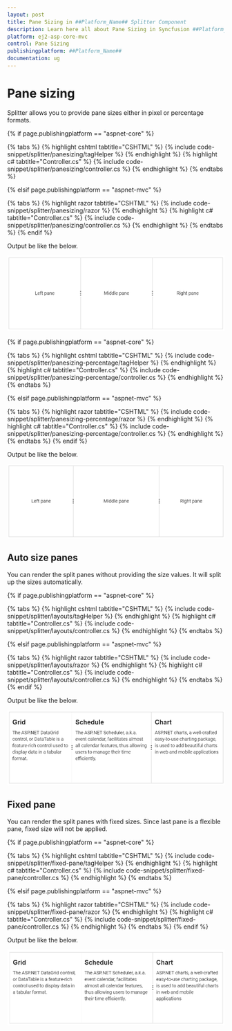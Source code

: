 ```yaml
---
layout: post
title: Pane Sizing in ##Platform_Name## Splitter Component
description: Learn here all about Pane Sizing in Syncfusion ##Platform_Name## Splitter component of Syncfusion Essential JS 2 and more.
platform: ej2-asp-core-mvc
control: Pane Sizing
publishingplatform: ##Platform_Name##
documentation: ug
---
```



# Pane sizing

Splitter allows you to provide pane sizes either in pixel or percentage formats.

{% if page.publishingplatform == "aspnet-core" %}

{% tabs %}
{% highlight cshtml tabtitle="CSHTML" %}
{% include code-snippet/splitter/panesizing/tagHelper %}
{% endhighlight %}
{% highlight c# tabtitle="Controller.cs" %}
{% include code-snippet/splitter/panesizing/controller.cs %}
{% endhighlight %}
{% endtabs %}

{% elsif page.publishingplatform == "aspnet-mvc" %}

{% tabs %}
{% highlight razor tabtitle="CSHTML" %}
{% include code-snippet/splitter/panesizing/razor %}
{% endhighlight %}
{% highlight c# tabtitle="Controller.cs" %}
{% include code-snippet/splitter/panesizing/controller.cs %}
{% endhighlight %}
{% endtabs %}
{% endif %}



Output be like the below.

![Pane Sizing](./images/panesizing.png)

{% if page.publishingplatform == "aspnet-core" %}

{% tabs %}
{% highlight cshtml tabtitle="CSHTML" %}
{% include code-snippet/splitter/panesizing-percentage/tagHelper %}
{% endhighlight %}
{% highlight c# tabtitle="Controller.cs" %}
{% include code-snippet/splitter/panesizing-percentage/controller.cs %}
{% endhighlight %}
{% endtabs %}

{% elsif page.publishingplatform == "aspnet-mvc" %}

{% tabs %}
{% highlight razor tabtitle="CSHTML" %}
{% include code-snippet/splitter/panesizing-percentage/razor %}
{% endhighlight %}
{% highlight c# tabtitle="Controller.cs" %}
{% include code-snippet/splitter/panesizing-percentage/controller.cs %}
{% endhighlight %}
{% endtabs %}
{% endif %}



Output be like the below.

![Pane Sizing](./images/panesizing-percentage.png)

## Auto size panes

You can render the split panes without providing the size values. It will split up the sizes automatically.

{% if page.publishingplatform == "aspnet-core" %}

{% tabs %}
{% highlight cshtml tabtitle="CSHTML" %}
{% include code-snippet/splitter/layouts/tagHelper %}
{% endhighlight %}
{% highlight c# tabtitle="Controller.cs" %}
{% include code-snippet/splitter/layouts/controller.cs %}
{% endhighlight %}
{% endtabs %}

{% elsif page.publishingplatform == "aspnet-mvc" %}

{% tabs %}
{% highlight razor tabtitle="CSHTML" %}
{% include code-snippet/splitter/layouts/razor %}
{% endhighlight %}
{% highlight c# tabtitle="Controller.cs" %}
{% include code-snippet/splitter/layouts/controller.cs %}
{% endhighlight %}
{% endtabs %}
{% endif %}



Output be like the below.

![Auto size panes](./images/layouts.png)

## Fixed pane

You can render the split panes with fixed sizes. Since last pane is a flexible pane, fixed size will not be applied.

{% if page.publishingplatform == "aspnet-core" %}

{% tabs %}
{% highlight cshtml tabtitle="CSHTML" %}
{% include code-snippet/splitter/fixed-pane/tagHelper %}
{% endhighlight %}
{% highlight c# tabtitle="Controller.cs" %}
{% include code-snippet/splitter/fixed-pane/controller.cs %}
{% endhighlight %}
{% endtabs %}

{% elsif page.publishingplatform == "aspnet-mvc" %}

{% tabs %}
{% highlight razor tabtitle="CSHTML" %}
{% include code-snippet/splitter/fixed-pane/razor %}
{% endhighlight %}
{% highlight c# tabtitle="Controller.cs" %}
{% include code-snippet/splitter/fixed-pane/controller.cs %}
{% endhighlight %}
{% endtabs %}
{% endif %}



Output be like the below.

![Fixed pane](./images/fixed-pane.png)